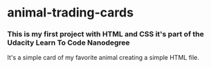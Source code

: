 # animal-trading-cards
### This is my first project with HTML and CSS it's part of the Udacity Learn To Code Nanodegree

It's a simple card of my favorite animal creating a simple HTML file.


